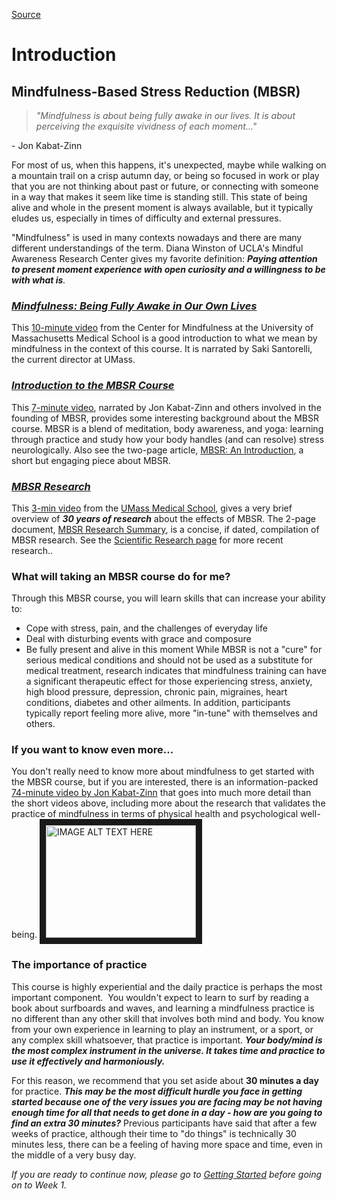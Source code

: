 
[Source](http://palousemindfulness.com/selfguidedMBSR_week0.html "Permalink to MBSR Introduction")

# Introduction

## Mindfulness-Based Stress Reduction (MBSR)

> _"Mindfulness is about being fully awake in our lives. It is about perceiving the
> exquisite vividness of each moment..."_&nbsp;

\- Jon Kabat-Zinn

For most of us, when this happens, it's unexpected, maybe while walking on a mountain trail on a crisp autumn day, or being so focused in work or play that you are not thinking about past or future, or connecting with someone in a way that makes it seem like time is standing still. This state of being alive and whole in the present moment is always available, but it typically eludes us, especially in times of difficulty and external pressures.

"Mindfulness" is used in many contexts nowadays and there are many different understandings of the term. Diana Winston of UCLA's Mindful Awareness Research Center gives my favorite definition: **_Paying attention to present moment experience with open curiosity and a willingness to be with what is_**_._

### [_Mindfulness: Being Fully Awake in Our Own Lives_][39]
This [10-minute video][39] from the Center for Mindfulness at the University of Massachusetts Medical School is a good introduction to what we mean by mindfulness in the context of this course. It is narrated by Saki Santorelli, the current director at UMass. 
  
### [ _Introduction to the MBSR Course_ ][41]
This [7-minute video][41], narrated by Jon Kabat-Zinn and others involved in the founding of MBSR, provides some interesting background about the MBSR course. MBSR is a blend of meditation, body awareness, and yoga: learning through practice and study how your body handles (and can resolve) stress neurologically. Also see the two-page article, [MBSR: An Introduction][42], a short but engaging piece about MBSR.   
  
### [ _MBSR Research_][43]  
 This [3-min video][43] from the [UMass Medical School][45], gives a very brief overview of _**30 years of research**_ about the effects of MBSR. The 2-page document, [MBSR Research Summary][46], is a concise, if dated, compilation of MBSR research. See the [Scientific Research page][47] for more recent research..  

### What will taking an MBSR course do for me?  
Through this MBSR course, you will learn skills that can increase your ability to:  

* Cope with stress, pain, and the challenges of everyday life
* Deal with disturbing events with grace and composure
* Be fully present and alive in this moment
While MBSR is not a "cure" for serious medical conditions and should not be used as a substitute for medical treatment, research indicates that mindfulness training can have a significant therapeutic effect for those experiencing stress, anxiety, high blood pressure, depression, chronic pain, migraines, heart conditions, diabetes and other ailments. In addition, participants typically report feeling more alive, more "in-tune" with themselves and others.

### If you want to know even more...  
You don't really need to know more about mindfulness to get started with the MBSR course, but if you are interested, there is an information-packed [74-minute video by Jon Kabat-Zinn][48] that goes into much more detail than the short videos above, including more about the research that validates the practice of mindfulness in terms of physical health and psychological well-being.
<a href="http://www.youtube.com/watch?feature=player_embedded&v=mBSO41ZimNs
" target="_blank"><img src="http://img.youtube.com/vi/mBSO41ZimNs/0.jpg" 
alt="IMAGE ALT TEXT HERE" width="240" height="180" border="10" /></a>
### The importance of practice  
This course is highly experiential and the daily practice is perhaps the most important component.&nbsp; You wouldn't expect to learn to surf by reading a book about surfboards and waves, and learning a mindfulness practice is no different than any other skill that involves both mind and body. You know from your own experience in learning to play an instrument, or a sport, or any complex skill whatsoever, that practice is important. _**Your body/mind is the most complex instrument in the universe. It takes time and practice to use it effectively and harmoniously.**_

For this reason, we recommend that you set aside about **30 minutes a day** for practice. _**This may be the most difficult hurdle you face in getting started because one of the very issues you are facing may be not having enough time for all that needs to get done in a day - how are you going to find an extra 30 minutes?**_ Previous participants have said that after a few weeks of practice, although their time to "do things" is technically 30 minutes less, there can be a feeling of having more space and time, even in the middle of a very busy day.

_*If you are ready to continue now, please go to [Getting Started][15] before going on to Week 1.*_

[1]: http://palousemindfulness.com/art/docbox-translate-flip.jpg
[2]: http://palousemindfulness.com/art/clouds1_middle_570x22.jpg
[3]: http://palousemindfulness.com/art/logo-youtube_22.gif
[4]: http://palousemindfulness.com/art/logo-facebook_22.gif
[5]: http://palousemindfulness.com/art/clouds2_title_950x115.jpg
[6]: index.html
[7]: testimonials/index.html
[8]: graduates.html
[9]: resources.html
[10]: contact.html
[11]: quotes.html
[12]: whats-new.html
[13]: selfguidedMBSR_ataglance.md
[14]: selfguidedMBSR_week0.md
[15]: selfguidedMBSR_gettingstarted.md
[16]: selfguidedMBSR_manual.md
[17]: selfguidedMBSR_week1.md
[18]: selfguidedMBSR_week2.md
[19]: selfguidedMBSR_week3.md
[20]: selfguidedMBSR_week4.md
[21]: selfguidedMBSR_week5.md
[22]: selfguidedMBSR_week5b.md
[23]: selfguidedMBSR_week6.md
[24]: selfguidedMBSR_week7.md
[25]: selfguidedMBSR_week8.md
[26]: selfguidedMBSR_certificate.html
[27]: guidedmeditations.html
[28]: meditations/bodyscan.html
[29]: meditations/sittingmeditation.html
[30]: meditations/yoga1.html
[31]: meditations/yoga2.html
[32]: meditations/soften-soothe-allow.html
[33]: meditations/RAIN.html
[34]: meditations/mountain.html
[35]: meditations/lake.html
[36]: meditations/lovingkindness.html
[37]: meditations/silent30min.html
[38]: http://palousemindfulness.com/art/whatsnew-10min-Mindfulness_70.jpg
[39]: https://www.youtube.com/watch?v=mBSO41ZimNs&amp;index=1&amp;list=PLbiVpU59JkVaWH5kKrkSCIkg0vKLr1p9f
[40]: http://palousemindfulness.com/art/7min-Intro_70.jpg
[41]: https://www.youtube.com/watch?v=0TA7P-iCCcY&amp;list=PLbiVpU59JkVaWH5kKrkSCIkg0vKLr1p9f&amp;index=2
[42]: docs/MBSRintro-lewis.pdf
[43]: https://www.youtube.com/watch?v=PGNHn-G0Zz8&amp;list=PLbiVpU59JkVaWH5kKrkSCIkg0vKLr1p9f&amp;index=3
[44]: http://palousemindfulness.com/art/3min-MBSR-Research_70.jpg
[45]: http://umassmed.edu/cfm/Research/MBSR-Research/
[46]: docs/research_summary.pdf
[47]: resources_research.html
[48]: https://www.youtube.com/watch?v=7kblkFJmriM&amp;list=PLbiVpU59JkVaWH5kKrkSCIkg0vKLr1p9f&amp;index=4
[49]: http://palousemindfulness.com/art/bigstock-autumntrail_170.jpg
[50]: quotes.html#selfguidedMBSR_week0 "more quotes"

